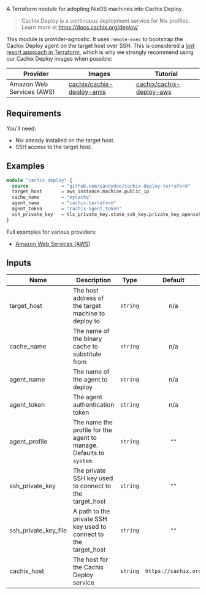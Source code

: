 A Terraform module for adopting NixOS machines into Cachix Deploy.

> Cachix Deploy is a continuous deployment service for Nix profiles.
> Learn more at https://docs.cachix.org/deploy/

This module is provider-agnostic. It uses `remote-exec` to bootstrap the Cachix Deploy agent on the target host over SSH. This is considered a [last resort approach in Terraform](https://www.terraform.io/language/resources/provisioners/syntax#provisioners-are-a-last-resort), which is why we strongly recommend using our Cachix Deploy images when possible:

| Provider | Images | Tutorial |
|----------|--------|----------|
| Amazon Web Services (AWS) | [cachix/cachix-deploy-amis](https://github.com/cachix/cachix-deploy-amis/) | [cachix/cachix-deploy-aws](https://github.com/cachix/cachix-deploy-aws/) |

## Requirements

You'll need:

* Nix already installed on the target host.
* SSH access to the target host.

## Examples

```terraform
module "cachix_deploy" {
  source            = "github.com/sandydoo/cachix-deploy-terraform"
  target_host       = aws_instance.machine.public_ip
  cache_name        = "mycache"
  agent_name        = "cachix-terraform"
  agent_token       = "cachix-agent.token"
  ssh_private_key   = tls_private_key.state_ssh_key.private_key_openssh
}
```

Full examples for various providers:

* [Amazon Web Services (AWS)](examples/aws.tf)

## Inputs

| Name | Description | Type | Default | Required |
|------|-------------|:----:|:-----:|:-----:|
| target\_host | The host address of the target machine to deploy to | `string` | n/a | yes |
| cache\_name | The name of the binary cache to substitute from | `string` | n/a | yes |
| agent\_name | The name of the agent to deploy | `string` | n/a | yes |
| agent\_token | The agent authentication token | `string` | n/a | yes |
| agent\_profile | The name the profile for the agent to manage. Defaults to `system`. | `string` | `""` | no |
| ssh\_private\_key | The private SSH key used to connect to the target\_host | `string` | `""` | no |
| ssh\_private\_key\_file | A path to the private SSH key used to connect to the target\_host | `string` | `""` | no |
| cachix\_host | The host for the Cachix Deploy service | `string` | `https://cachix.org` | no |
